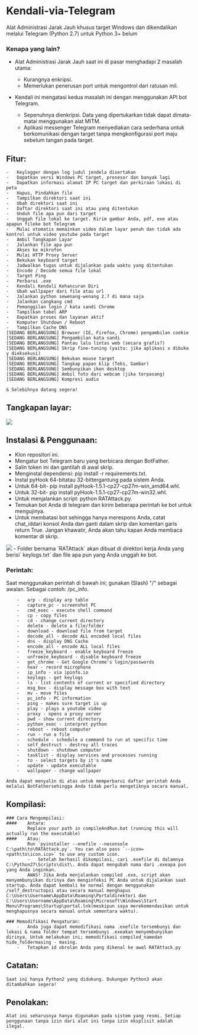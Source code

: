 #	Kendali-via-Telegram

Alat Administrasi Jarak Jauh khusus target Windows dan dikendalikan melalui Telegram (Python 2.7) untuk Python 3+ belum

###	Kenapa yang lain?

-	Alat Administrasi Jarak Jauh saat ini di pasar menghadapi 2 masalah utama:

	-	Kurangnya enkripsi.
	-	Memerlukan penerusan port untuk mengontrol dari ratusan mil.

-	Kendali ini mengatasi kedua masalah ini dengan menggunakan API bot Telegram.

	-	Sepenuhnya dienkripsi. Data yang dipertukarkan tidak dapat dimata-matai menggunakan alat MITM.
	-	Aplikasi messenger Telegram menyediakan cara sederhana untuk berkomunikasi dengan target tanpa mengkonfigurasi port maju sebelum tangan pada target.

##	Fitur:
	-	Keylogger dengan log judul jendela disertakan
	-	Dapatkan versi Windows PC target, prosesor dan banyak lagi
	-	Dapatkan informasi alamat IP PC target dan perkiraan lokasi di peta
	-	Hapus, Pindahkan file
	-	Tampilkan direktori saat ini
	-	Ubah direktori saat ini
	-	Daftar direktori saat ini atau yang ditentukan
	-	Unduh file apa pun dari target
	-	Unggah file lokal ke target. Kirim gambar Anda, pdf, exe atau apapun fileke bot Telegram
	-	Mulai otomatis memainkan video dalam layar penuh dan tidak ada kontrol untuk video youtube pada target
	-	Ambil Tangkapan Layar
	-	Jalankan file apa pun
	-	Akses ke mikrofon
	-	Mulai HTTP Proxy Server
	-	Bekukan keyboard target
	-	Jadwalkan tugas untuk dijalankan pada waktu yang ditentukan
	-	Encode / Decode semua file lokal
	-	Target Ping
	-	Perbarui .exe
	-	Kendali Kendali Kehancuran Diri
	-	Ubah wallpaper dari file atau url
	-	Jalankan python sewenang-wenang 2.7 di mana saja
	-	Jalankan cangkang cmd
	-	Pemanggilan login / kata sandi Chrome
	-	Tampilkan tabel ARP
	-	Dapatkan proses dan layanan aktif
	-	Komputer Shutdown / Reboot
	-	Tampilkan Cache DNS
	[SEDANG BERLANGSUNG] Browser (IE, Firefox, Chrome) pengambilan cookie
	[SEDANG BERLANGSUNG] Pengambilan kata sandi
	[SEDANG BERLANGSUNG] Pantau lalu lintas web (secara grafis?)
	[SEDANG BERLANGSUNG] Skrip fine-tuning (yaitu: jika aplikasi x dibuka y dieksekusi)
	[SEDANG BERLANGSUNG] Bekukan mouse target
	[SEDANG BERLANGSUNG] Tangkap papan klip (Teks, Gambar)
	[SEDANG BERLANGSUNG] Sembunyikan ikon desktop
	[SEDANG BERLANGSUNG] Ambil foto dari webcam (jika terpasang)
	[SEDANG BERLANGSUNG] Kompresi audio

	& Selebihnya datang segera!

##	Tangkapan layar:

<img src="http://i.imgur.com/I5nzrbz.jpg"/>

##	Instalasi & Penggunaan:
-	Klon repositori ini.
-	Mengatur bot Telegram baru yang berbicara dengan BotFather.
-	Salin token ini dan gantilah di awal skrip.
-	Menginstal dependensi: pip install -r requirements.txt.
-	Instal pyHook 64-bitatau 32-bittergantung pada sistem Anda.
-	Untuk 64-bit- pip install pyHook-1.5.1-cp27-cp27m-win_amd64.whl.
-	Untuk 32-bit- pip install pyHook-1.5.1-cp27-cp27m-win32.whl.
-	Untuk menjalankan script: python RATAttack.py.
-	Temukan bot Anda di telegram dan kirim beberapa perintah ke bot untuk mengujinya.
-	Untuk membatasi bot sehingga hanya merespons Anda, catat chat_iddari konsol Anda dan ganti dalam skrip dan komentari garis return True. Jangan khawatir, Anda akan tahu kapan Anda membaca komentar di skrip.
<img src="http://i.imgur.com/XKARtrp.png">
- Folder bernama `RATAttack` akan dibuat di direktori kerja Anda yang berisi` keylogs.txt` dan file apa pun yang Anda unggah ke bot.

###	Perintah:
Saat menggunakan perintah di bawah ini; gunakan (Slash) "/" sebagai awalan. Sebagai contoh: /pc_info.

```
	-	arp - display arp table
	-	capture_pc - screenshot PC
	-	cmd_exec - execute shell command
	-	cp - copy files
	-	cd - change current directory
	-	delete - delete a file/folder
	-	download - download file from target
	-	decode_all - decode ALL encoded local files
	-	dns - display DNS Cache
	-	encode_all - encode ALL local files
	-	freeze_keyboard - enable keyboard freeze
	-	unfreeze_keyboard - disable keyboard freeze
	-	get_chrome - Get Google Chrome's login/passwords
	-	hear - record microphone
	-	ip_info - via ipinfo.io
	-	keylogs - get keylogs
	-	ls - list contents of current or specified directory
	-	msg_box - display message box with text
	-	mv - move files
	-	pc_info - PC information
	-	ping - makes sure target is up
	-	play - plays a youtube video
	-	proxy - opens a proxy server
	-	pwd - show current directory
	-	python_exec - interpret python
	-	reboot - reboot computer
	-	run - run a file
	-	schedule - schedule a command to run at specific time
	-	self_destruct - destroy all traces
	-	shutdown - shutdown computer
	-	tasklist - display services and processes running
	-	to - select targets by it's name
	-	update - update executable
	-	wallpaper - change wallpaper
```
	Anda dapat menyalin di atas untuk memperbarui daftar perintah Anda melalui BotFathersehingga Anda tidak perlu mengetiknya secara manual.

##	Kompilasi:
	###	Cara Mengompilasi:
	####	Antara:
			Replace your path in compileAndRun.bat (running this will actually run the executable)
	####	Atau:
			Run `pyinstaller --onefile --noconsole C:\path\to\RATAttack.py`. You can also pass `--icon=<path\to\icon.ico>` to use any custom icon.
			-	Setelah berhasil dikompilasi, cari .exefile di dalamnya C:\Python27\Scripts\dist\. Anda dapat mengubah nama dari .exeapa pun yang Anda inginkan.
			AWAS! Jika Anda menjalankan compiled .exe, script akan menyembunyikan dirinya dan menginfeksi PC Anda untuk dijalankan saat startup. Anda dapat kembali ke normal dengan menggunakan /self_destructopsi atau secara manual menghapus C:\Users\Username\AppData\Roaming\Portaldirektori dan C:\Users\Username\AppData\Roaming\Microsoft\Windows\Start Menu\Programs\Startup\portal.lnk(meskipun saya merekomendasikan untuk menghapusnya secara manual untuk sementara waktu).

	###	Memodifikasi Pengaturan:
		-	Anda juga dapat memodifikasi nama .exefile tersembunyi dan lokasi & nama folder tempat tersembunyi .exeakan menyembunyikan dirinya. Untuk melakukan ini; memodifikasi compiled_namedan hide_foldermasing - masing.
		-	Tetapkan id obrolan Anda yang dikenal ke awal RATAttack.py

##	Catatan:
	Saat ini hanya Python2 yang didukung. Dukungan Python3 akan ditambahkan segera!

##	Penolakan:
	Alat ini seharusnya hanya digunakan pada sistem yang resmi. Setiap penggunaan tanpa izin dari alat ini tanpa izin eksplisit adalah ilegal.
